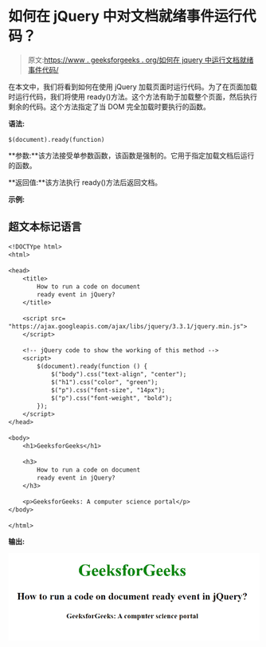 # 如何在 jQuery 中对文档就绪事件运行代码？

> 原文:[https://www . geeksforgeeks . org/如何在 jquery 中运行文档就绪事件代码/](https://www.geeksforgeeks.org/how-to-run-a-code-on-document-ready-event-in-jquery/)

在本文中，我们将看到如何在使用 jQuery 加载页面时运行代码。为了在页面加载时运行代码，我们将使用 ready()方法。这个方法有助于加载整个页面，然后执行剩余的代码。这个方法指定了当 DOM 完全加载时要执行的函数。

**语法:**

```
$(document).ready(function)
```

**参数:**该方法接受单参数函数，该函数是强制的。它用于指定加载文档后运行的函数。

**返回值:**该方法执行 ready()方法后返回文档。

**示例:**

## 超文本标记语言

```
<!DOCTYpe html>
<html>

<head>
    <title>
        How to run a code on document
        ready event in jQuery?
    </title>

    <script src=
"https://ajax.googleapis.com/ajax/libs/jquery/3.3.1/jquery.min.js">
    </script>

    <!-- jQuery code to show the working of this method -->
    <script>
        $(document).ready(function () {
            $("body").css("text-align", "center");
            $("h1").css("color", "green");
            $("p").css("font-size", "14px");
            $("p").css("font-weight", "bold");
        });
    </script>
</head>

<body>
    <h1>GeeksforGeeks</h1>

    <h3>
        How to run a code on document
        ready event in jQuery?
    </h3>

    <p>GeeksforGeeks: A computer science portal</p>
</body>

</html>
```

**输出:**

![](img/56694054782bdee165a95b7e46c99501.png)